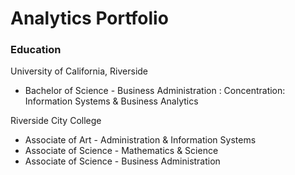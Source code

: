 # Analytics Portfolio

### Education 
University of California, Riverside
- Bachelor of Science - Business Administration : Concentration: Information Systems & Business Analytics

Riverside City College 
- Associate of Art - Administration & Information Systems
- Associate of Science - Mathematics & Science 
- Associate of Science - Business Administration 
